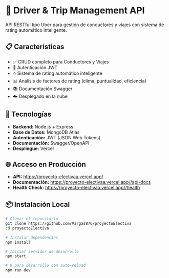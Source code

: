 
# 🚗 Driver & Trip Management API

API RESTful tipo Uber para gestión de conductores y viajes con sistema de rating automático inteligente.

## 📋 Características

- ✅ CRUD completo para Conductores y Viajes
- 🔐 Autenticación JWT
- ⭐ Sistema de rating automático inteligente
- 📊 Análisis de factores de rating (clima, puntualidad, eficiencia)
- 📚 Documentación Swagger
- ☁️ Desplegado en la nube

## 🚀 Tecnologías

- **Backend:** Node.js + Express
- **Base de Datos:** MongoDB Atlas
- **Autenticación:** JWT (JSON Web Tokens)
- **Documentación:** Swagger/OpenAPI
- **Despliegue:** Vercel

## 🌐 Acceso en Producción

- **API:** https://proyecto-electivaa.vercel.app/
- **Documentación:** https://proyecto-electivaa.vercel.app//api-docs
- **Health Check:** https://proyecto-electivaa.vercel.app//health

## 📦 Instalación Local

```bash
# Clonar el repositorio
git clone https://github.com/Vargas876/proyectoElectiva
cd proyectoElectiva

# Instalar dependencias
npm install

# Iniciar servidor de desarrollo
npm start

# O para desarrollo con auto-reload
npm run dev
```

